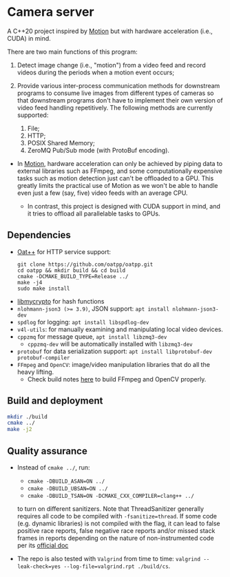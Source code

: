 # Camera server

A C++20 project inspired by
[Motion](https://github.com/Motion-Project/motion)
but with hardware acceleration (i.e., CUDA) in mind.

There are two main functions of this program:

1.  Detect image change (i.e., "motion") from a video feed and record videos
    during the periods when a motion event occurs;
1.  Provide various inter-process communication methods for downstream
    programs to consume live images from different types of cameras
    so that downstream programs don't have to implement their own version of
    video feed handling repetitively. The following methods are currently
    supported:

    1.  File;
    1.  HTTP;
    1.  POSIX Shared Memory;
    1.  ZeroMQ Pub/Sub mode (with ProtoBuf encoding).

- In [Motion](https://github.com/Motion-Project/motion), hardware acceleration
  can only be achieved by piping data to external libraries such as FFmpeg,
  and some computationally expensive tasks such as motion detection just
  can't be offloaded to a GPU. This greatly limits the practical use of
  Motion as we won't be able to handle even just a few (say, five) video feeds
  with an average CPU.

  - In contrast, this project is designed with CUDA support in mind, and it
    tries to offload all parallelable tasks to GPUs.

## Dependencies

- [Oat++](https://github.com/oatpp/) for HTTP service support:
  ```
  git clone https://github.com/oatpp/oatpp.git
  cd oatpp && mkdir build && cd build
  cmake -DCMAKE_BUILD_TYPE=Release ../
  make -j4
  sudo make install
  ```
- [libmycrypto](https://github.com/alex-lt-kong/libmycrypto) for hash functions
- `nlohmann-json3 (>= 3.9)`, JSON support: `apt install nlohmann-json3-dev`
- `spdlog` for logging: `apt install libspdlog-dev`
- `v4l-utils`: for manually examining and manipulating local video devices.
- `cppzmq` for message queue, `apt install libzmq3-dev`
  - `cppzmq-dev` will be automatically installed with `libzmq3-dev`
- `protobuf` for data serialization support: `apt install libprotobuf-dev protobuf-compiler`
- `FFmpeg` and `OpenCV`: image/video manipulation libraries that do all the
  heavy lifting.
  - Check build notes [here](./helper/build-notes.md) to build FFmpeg and
    OpenCV properly.

## Build and deployment

```bash
mkdir ./build
cmake ../
make -j2
```

## Quality assurance

- Instead of `cmake ../`, run:

  - `cmake -DBUILD_ASAN=ON ../`
  - `cmake -DBUILD_UBSAN=ON ../`
  - `cmake -DBUILD_TSAN=ON -DCMAKE_CXX_COMPILER=clang++ ../`

  to turn on different sanitizers. Note that ThreadSanitizer generally requires
  all code to be compiled with `-fsanitize=thread`. If some code (e.g. dynamic
  libraries) is not compiled with the flag, it can lead to false positive race
  reports, false negative race reports and/or missed stack frames in reports
  depending on the nature of non-instrumented code per its
  [official doc](https://github.com/google/sanitizers/wiki/ThreadSanitizerCppManual#non-instrumented-code)

- The repo is also tested with `Valgrind` from time to time:
  `valgrind --leak-check=yes --log-file=valgrind.rpt ./build/cs`.
